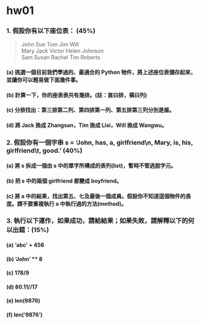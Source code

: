 # hw01
### 1. 假設你有以下座位表： (45%)
>John Sue Tom Jim Will <br>
>Mary Jack Victor Helen Johnson <br>
>Sam Susan Rachel Tim Roberts <br>
#### (a) 挑選一個目前我們學過的、最適合的 Python 物件，將上述座位表儲存起來，並讓你可以輕易做下面幾件事。
#### (b) 計算一下，你的座表表共有幾排。(註：直曰排，橫曰列)
#### (c) 分排找出：第三排第二列、第四排第一列、第五排第三列分別是誰。
#### (d) 將 Jack 換成 Zhangsan，Tim 換成 Lisi，Will 換成 Wangwu。
### 2. 假設你有一個字串 s = ‘John, has, a, girlfriend\n, Mary, is, his, girlfriend\t, good.’ (40%)
#### (a) 將 s 拆成一個由 s 中的單字所構成的表列(list)，暫時不管逃脫字元。
#### (b) 把 s 中的兩個 girlfriend 都變成 boyfriend。
#### (c) 將 a 中的結果，找出第五、七及最後一個成員。假設你不知道這個物件的長度。請不要重複執行 a 中執行過的方法(method)。
### 3. 執行以下運作，如果成功，請給結果；如果失敗，請解釋以下的何以出錯：(15%)
#### (a) ‘abc’ + 456
#### (b) ‘John’ ** 8
#### (c) 178/9
#### (d) 80.11//17
#### (e) len(9876)
#### (f) len(‘9876’)
